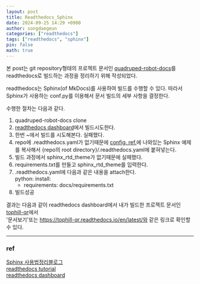 ```yaml
---
layout: post
title: Readthedocs_Sphinx
date: 2024-09-25 14:29 +0900
author: songdaegeun
categories: ["readthedocs"]
tags: ["readthedocs", "sphinx"]
pin: false
math: true
---
```


본 post는 git repository형태의 프로젝트 문서인 [quadruped-robot-docs](https://github.com/TopHillRobotics/quadruped-robot-docs.git)를 readthedocs로 빌드하는 과정을 정리하기 위해 작성되었다.   

readthedocs는 Sphinx(of MkDocs)를 사용하여 빌드를 수행할 수 있다. 따라서 Sphinx가 사용하는 conf.py를 이용해서 문서 빌드의 세부 사항을 결정한다.   

수행한 절차는 다음과 같다.


1. quadruped-robot-docs clone
2. [readthedocs dashboard](https://readthedocs.org/dashboard/)에서 빌드시도한다.
2. 한번 ~에서 빌드를 시도해본다. 실패했다.
3. repo에 .readthedocs.yaml가 없기때문에 [config. ref.](https://docs.readthedocs.io/en/stable/config-file/v2.html)에 나와있는
Sphinx 예제를 복사해서 {repo의 root directory}/.readthedocs.yaml에 붙혀넣는다. 
4. 빌드 과정에서 sphinx_rtd_theme가 없기때문에 실패했다.
5. requirements.txt를 만들고 sphinx_rtd_theme를 입력한다.
6. .readthedocs.yaml에 다음과 같은 내용을 attach한다.  
python:
  install:
    - requirements: docs/requirements.txt
7. 빌드성공


결과는 다음과 같이 readthedocs dashboard에서 내가 빌드한 프로젝트 문서인 [tophill-qr](https://readthedocs.org/projects/tophill-qr/)에서  
'문서보기'또는 https://tophill-qr.readthedocs.io/en/latest/와 같은 링크로 확인할 수 있다.  


---
### ref

[Sphinx 사용법정리블로그](https://wooiljeong.github.io/python/sphinx-quick-start/)  
[readthedocs tutorial](https://docs.readthedocs.io/en/stable/tutorial/)  
[readthedocs dashboard](https://readthedocs.org/dashboard/)



